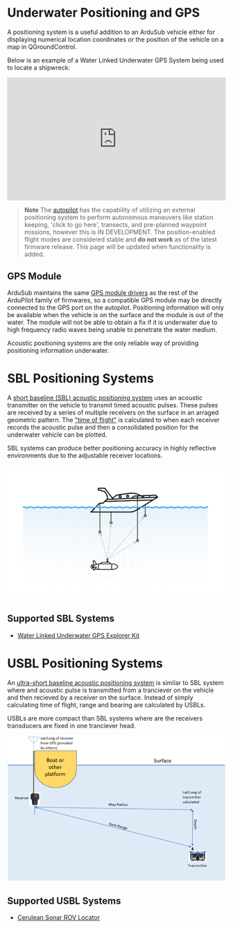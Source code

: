 # Underwater Positioning and GPS

A positioning system is a useful addition to an ArduSub vehicle either for displaying numerical location coordinates or the position of the vehicle on a map in QGroundControl. 

Below is an example of a Water Linked Underwater GPS System being used to locate a shipwreck:

<div style="position:relative;padding-bottom:56.25%;">
 <iframe style="width:100%;height:100%;position:absolute;left:0px;top:0px;"
 frameborder="0" width="100%" height="100%" 
 allowfullscreen allow="autoplay"
 src="https://www.youtube.com/embed/NpAClMNhno0"></iframe>
 </iframe>
</div>

> **Note** The [autopilot](/introduction/hardware-options/required-hardware/autopilot.md) has the capability of utilizing an external positioning system to perform autonomous maneuvers like station keeping, 'click to go here', transects, and pre-planned waypoint missions, however this is IN DEVELOPMENT. The position-enabled flight modes are considered stable and **do not work** as of the latest firmware release. This page will be updated when functionality is added.

## GPS Module

ArduSub maintains the same [GPS module drivers](https://ardupilot.org/copter/docs/common-positioning-landing-page.html) as the rest of the ArduPilot family of firmwares, so a compatible GPS module may be directly connected to the GPS port on the autopilot. Positioning information will only be available when the vehicle is on the surface and the module is out of the water. The module will not be able to obtain a fix if it is underwater due to high frequency radio waves being unable to penetrate the water medium.

Acoustic positioning systems are the only reliable way of providing positioning information underwater.

# SBL Positioning Systems

A [short baseline (SBL) acoustic positioning system](https://en.wikipedia.org/wiki/Short_baseline_acoustic_positioning_system) uses an acoustic transmitter on the vehicle to transmit timed acoustic pulses. These pulses are received by a series of multiple receivers on the surface in an arraged geometric pattern. The ["time of flight"](https://en.wikipedia.org/wiki/Time_of_flight) is calculated to when each receiver records the acoustic pulse and then a consolidated position for the underwater vehicle can be plotted.

SBL systems can produce better positioning accuracy in highly reflective environments due to the adjustable receiver locations.

<img src="/images/hardware/SBL-WL.png" class="img-responsive img-center" style="max-height:600px;">

## Supported SBL Systems

* [Water Linked Underwater GPS Explorer Kit](https://waterlinked.com/underwater-gps/)

# USBL Positioning Systems

An [ultra-short baseline acoustic positioning system](https://en.wikipedia.org/wiki/Ultra-short_baseline) is similar to SBL system where and acoustic pulse is transmitted from a tranciever on the vehicle and then recieved by a receiver on the surface. Instead of simply calculating time of flight, range and bearing are calculated by USBLs.

USBLs are more compact than SBL systems where are the receivers transducers are fixed in one tranciever head.

<img src="/images/hardware/USBL-CS.png" class="img-responsive img-center" style="max-height:600px;">

## Supported USBL Systems

* [Cerulean Sonar ROV Locator](https://ceruleansonar.com/products/usbl-rov-locator?variant=16138964107330)
